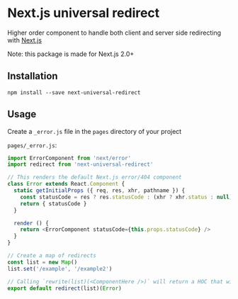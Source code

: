 # Next.js universal redirect

Higher order component to handle both client and server side redirecting with [Next.js](https://github.com/zeit/next.js)

Note: this package is made for Next.js 2.0+

## Installation

`npm install --save next-universal-redirect`

## Usage

Create a `_error.js` file in the `pages` directory of your project

`pages/_error.js`:

```js
import ErrorComponent from 'next/error'
import redirect from 'next-universal-redirect'

// This renders the default Next.js error/404 component
class Error extends React.Component {
  static getInitialProps ({ req, res, xhr, pathname }) {
    const statusCode = res ? res.statusCode : (xhr ? xhr.status : null)
    return { statusCode }
  }

  render () {
    return <ErrorComponent statusCode={this.props.statusCode} />
  }
}

// Create a map of redirects
const list = new Map()
list.set('/example', '/example2')

// Calling `rewrite(list)(<ComponentHere />)` will return a HOC that will match the provided list against incoming page requests and will redirect accordingly.
export default redirect(list)(Error)
```
